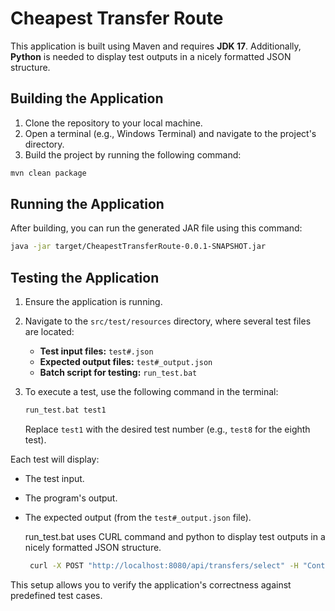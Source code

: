 # Cheapest Transfer Route

This application is built using Maven and requires **JDK 17**. Additionally, **Python** is needed to display test outputs in a nicely formatted JSON structure.

## Building the Application

1. Clone the repository to your local machine.
2. Open a terminal (e.g., Windows Terminal) and navigate to the project's directory.
3. Build the project by running the following command:  
```bash
mvn clean package
```

## Running the Application

After building, you can run the generated JAR file using this command:  
```bash
java -jar target/CheapestTransferRoute-0.0.1-SNAPSHOT.jar
```

## Testing the Application

1. Ensure the application is running.
2. Navigate to the `src/test/resources` directory, where several test files are located:
   - **Test input files:** `test#.json`
   - **Expected output files:** `test#_output.json`
   - **Batch script for testing:** `run_test.bat`

3. To execute a test, use the following command in the terminal:  
   ```bash
   run_test.bat test1
   ```
   Replace `test1` with the desired test number (e.g., `test8` for the eighth test).  

Each test will display:  
- The test input.  
- The program's output.  
- The expected output (from the `test#_output.json` file).

  run_test.bat uses CURL command and python to display test outputs in a nicely formatted JSON structure.
  ```bash
   curl -X POST "http://localhost:8080/api/transfers/select" -H "Content-Type: application/json" -d @%TEST_NAME%.json -s | python -m json.tool
   ```

This setup allows you to verify the application's correctness against predefined test cases.
